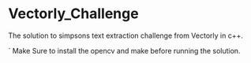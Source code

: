 # Vectorly_Challenge
The solution to simpsons text extraction challenge from Vectorly in c++.

` Make Sure to install the opencv and make before running the solution.
